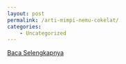 ```yaml
---
layout: post
permalink: /arti-mimpi-nemu-cokelat/
categories:
    - Uncategorized
---
```


[Baca Selengkapnya](/01)